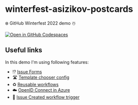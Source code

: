 # winterfest-asizikov-postcards
❄️ GitHub Winterfest 2022 demo ☃️

[![Open in GitHub Codespaces](https://github.com/codespaces/badge.svg)](https://github.com/codespaces/new?hide_repo_select=true&ref=main&repo=558948622)


## Useful links

In this demo I'm using following features: 

* ⁉️ [Issue Forms](https://docs.github.com/en/communities/using-templates-to-encourage-useful-issues-and-pull-requests/configuring-issue-templates-for-your-repository#creating-issue-forms)
* 🛣 [Template chooser config](https://docs.github.com/en/communities/using-templates-to-encourage-useful-issues-and-pull-requests/configuring-issue-templates-for-your-repository#configuring-the-template-chooser)
* ♻️ [Reusable workflows](https://docs.github.com/en/actions/using-workflows/reusing-workflows)
* ☁️ [OpenID Connect in Azure](https://docs.github.com/en/actions/deployment/security-hardening-your-deployments/configuring-openid-connect-in-azure)
* 🛫 [Issue Created workflow trigger](https://docs.github.com/en/actions/using-workflows/events-that-trigger-workflows#issues)
